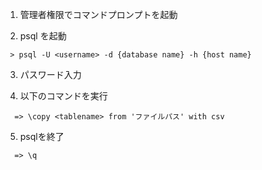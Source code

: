 1. 管理者権限でコマンドプロンプトを起動

2. psql を起動

```
 > psql -U <username> -d {database name} -h {host name}
```

3. パスワード入力

4. 以下のコマンドを実行
```
  => \copy <tablename> from 'ファイルパス' with csv
```  

5. psqlを終了

```
  => \q
```  
